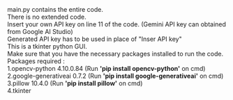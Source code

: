 <body>main.py contains the entire code.<br/> 
There is no extended code.<br/>
Insert your own API key on line 11 of the code. (Gemini API key can obtained from Google AI Studio)<br/>
Generated API key has to be used in place of "Inser API key"<br/>
This is a tkinter python GUI. <br/>
Make sure that you have the necessary packages installed to run the code.<br/>
Packages required :<br/>
  1.opencv-python 4.10.0.84 (Run <b>'pip install opencv-python'</b> on cmd)<br/>
  2.google-generativeai 0.7.2 (Run <b>'pip install google-generativeai'</b> on cmd)<br/>
  3.pillow 10.4.0 (Run <b>'pip install pillow'</b> on cmd)<br/>
  4.tkinter<br/>
</body>

